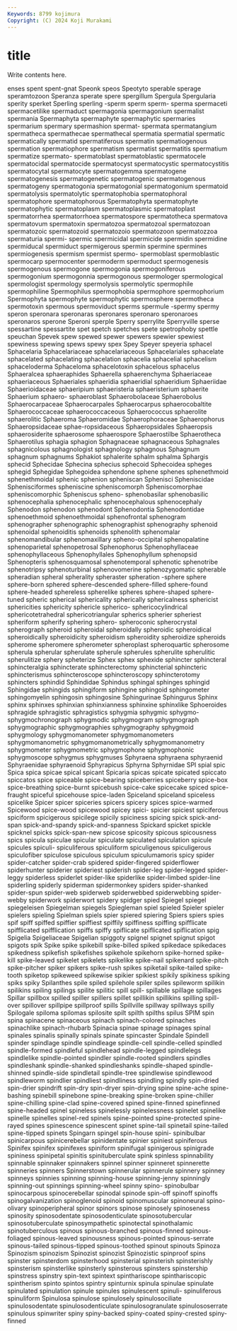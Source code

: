 ```yaml
---
Keywords: 8799 kojimura
Copyright: (C) 2024 Koji Murakami
---
```


# title

Write contents here.



enses spent spent-gnat Speonk speos Speotyto sperable sperage speramtozoon
Speranza sperate spere spergillum Spergula Spergularia sperity sperket Sperling sperling
-sperm sperm sperm- sperma spermaceti spermacetilike spermaduct spermagonia spermagonium spermalist
spermania Spermaphyta spermaphyte spermaphytic spermaries spermarium spermary spermashion spermat- spermata
spermatangium spermatheca spermathecae spermathecal spermatia spermatial spermatic spermatically spermatid spermatiferous
spermatin spermatiogenous spermation spermatiophore spermatism spermatist spermatitis spermatium spermatize spermato-
spermatoblast spermatoblastic spermatocele spermatocidal spermatocide spermatocyst spermatocystic spermatocystitis spermatocytal spermatocyte
spermatogemma spermatogene spermatogenesis spermatogenetic spermatogenic spermatogenous spermatogeny spermatogonia spermatogonial spermatogonium
spermatoid spermatolysis spermatolytic spermatophobia spermatophoral spermatophore spermatophorous Spermatophyta spermatophyte spermatophytic
spermatoplasm spermatoplasmic spermatoplast spermatorrhea spermatorrhoea spermatospore spermatotheca spermatova spermatovum spermatoxin
spermatozoa spermatozoal spermatozoan spermatozoic spermatozoid spermatozoio spermatozoon spermatozzoa spermaturia spermi-
spermic spermicidal spermicide spermidin spermidine spermiducal spermiduct spermigerous spermin spermine
spermines spermiogenesis spermism spermist spermo- spermoblast spermoblastic spermocarp spermocenter spermoderm
spermoduct spermogenesis spermogenous spermogone spermogonia spermogoniferous spermogonium spermogonnia spermogonous spermologer
spermological spermologist spermology spermolysis spermolytic spermophile spermophiline Spermophilus spermophobia spermophore
spermophorium Spermophyta spermophyte spermophytic spermosphere spermotheca spermotoxin spermous spermoviduct sperms
spermule -spermy spermy speron speronara speronaras speronares speronaro speronaroes speronaros
sperone Speroni sperple Sperry sperrylite Sperryville sperse spessartine spessartite spet
spetch spetches spete spetrophoby spettle speuchan Spevek spew spewed spewer
spewers spewier spewiest spewiness spewing spews spewy spex Spey Speyer
speyeria sphacel Sphacelaria Sphacelariaceae sphacelariaceous Sphacelariales sphacelate sphacelated sphacelating sphacelation
sphacelia sphacelial sphacelism sphaceloderma Sphaceloma sphacelotoxin sphacelous sphacelus Sphaeralcea sphaeraphides
Sphaerella sphaerenchyma Sphaeriaceae sphaeriaceous Sphaeriales sphaeridia sphaeridial sphaeridium Sphaeriidae Sphaerioidaceae
sphaeripium sphaeristeria sphaeristerium sphaerite Sphaerium sphaero- sphaeroblast Sphaerobolaceae Sphaerobolus Sphaerocarpaceae
Sphaerocarpales Sphaerocarpus sphaerocobaltite Sphaerococcaceae sphaerococcaceous Sphaerococcus sphaerolite sphaerolitic Sphaeroma Sphaeromidae
Sphaerophoraceae Sphaerophorus Sphaeropsidaceae sphae-ropsidaceous Sphaeropsidales Sphaeropsis sphaerosiderite sphaerosome sphaerospore Sphaerostilbe
Sphaerotheca Sphaerotilus sphagia sphagion Sphagnaceae sphagnaceous Sphagnales sphagnicolous sphagnologist sphagnology
sphagnous Sphagnum sphagnum sphagnums Sphakiot sphalerite sphalm sphalma Sphargis sphecid
Sphecidae Sphecina sphecius sphecoid Sphecoidea spheges sphegid Sphegidae Sphegoidea sphendone
sphene sphenes sphenethmoid sphenethmoidal sphenic sphenion spheniscan Sphenisci Spheniscidae Sphenisciformes
spheniscine spheniscomorph Spheniscomorphae spheniscomorphic Spheniscus spheno- sphenobasilar sphenobasilic sphenocephalia sphenocephalic
sphenocephalous sphenocephaly Sphenodon sphenodon sphenodont Sphenodontia Sphenodontidae sphenoethmoid sphenoethmoidal sphenofrontal
sphenogram sphenographer sphenographic sphenographist sphenography sphenoid sphenoidal sphenoiditis sphenoids sphenolith
sphenomalar sphenomandibular sphenomaxillary spheno-occipital sphenopalatine sphenoparietal sphenopetrosal Sphenophorus Sphenophyllaceae sphenophyllaceous
Sphenophyllales Sphenophyllum sphenopsid Sphenopteris sphenosquamosal sphenotemporal sphenotic sphenotribe sphenotripsy sphenoturbinal
sphenovomerine sphenozygomatic spherable spheradian spheral spherality spheraster spheration -sphere sphere
sphere-born sphered sphere-descended sphere-filled sphere-found sphere-headed sphereless spherelike spheres sphere-shaped
sphere-tuned spheric spherical sphericality spherically sphericalness sphericist sphericities sphericity sphericle
spherico- sphericocylindrical sphericotetrahedral sphericotriangular spherics spherier spheriest spheriform spherify sphering
sphero- spheroconic spherocrystal spherograph spheroid spheroidal spheroidally spheroidic spheroidical spheroidically
spheroidicity spheroidism spheroidity spheroidize spheroids spherome spheromere spherometer spheroplast spheroquartic
spherosome spherula spherular spherulate spherule spherules spherulite spherulitic spherulitize sphery
spheterize Sphex sphex sphexide sphincter sphincteral sphincteralgia sphincterate sphincterectomy sphincterial
sphincteric sphincterismus sphincteroscope sphincteroscopy sphincterotomy sphincters sphindid Sphindidae Sphindus sphingal
sphinges sphingid Sphingidae sphingids sphingiform sphingine sphingoid sphingometer sphingomyelin sphingosin
sphingosine Sphingurinae Sphingurus Sphinx sphinx sphinxes sphinxian sphinxianness sphinxine sphinxlike
Sphoeroides sphragide sphragistic sphragistics sphygmia sphygmic sphygmo- sphygmochronograph sphygmodic sphygmogram
sphygmograph sphygmographic sphygmographies sphygmography sphygmoid sphygmology sphygmomanometer sphygmomanometers sphygmomanometric sphygmomanometrically
sphygmomanometry sphygmometer sphygmometric sphygmophone sphygmophonic sphygmoscope sphygmus sphygmuses Sphyraena sphyraena
sphyraenid Sphyraenidae sphyraenoid Sphyrapicus Sphyrna Sphyrnidae SPI spial spic Spica
spica spicae spical spicant Spicaria spicas spicate spicated spiccato spiccatos
spice spiceable spice-bearing spiceberries spiceberry spice-box spice-breathing spice-burnt spicebush spice-cake
spicecake spiced spice-fraught spiceful spicehouse spice-laden Spiceland spiceland spiceless spicelike
Spicer spicer spiceries spicers spicery spices spice-warmed Spicewood spice-wood spicewood
spicey spici- spicier spiciest spiciferous spiciform spicigerous spicilege spicily spiciness
spicing spick spick-and-span spick-and-spandy spick-and-spanness Spickard spicket spickle spicknel spicks
spick-span-new spicose spicosity spicous spicousness spics spicula spiculae spicular spiculate
spiculated spiculation spicule spicules spiculi- spiculiferous spiculiform spiculigenous spiculigerous spiculofiber
spiculose spiculous spiculum spiculumamoris spicy spider spider-catcher spider-crab spidered spider-fingered
spiderflower spiderhunter spiderier spideriest spiderish spider-leg spider-legged spider-leggy spiderless spiderlet
spider-like spiderlike spider-limbed spider-line spiderling spiderly spiderman spidermonkey spiders spider-shanked
spider-spun spider-web spiderweb spiderwebbed spiderwebbing spider-webby spiderwork spiderwort spidery spidger
spied Spiegel spiegel spiegeleisen Spiegelman spiegels Spiegleman spiel spieled Spieler
spieler spielers spieling Spielman spiels spier spiered spiering Spiers spiers
spies spif spiff spiffed spiffier spiffiest spiffily spiffiness spiffing spifflicate
spifflicated spifflication spiffs spiffy spiflicate spiflicated spiflication spig Spigelia Spigeliaceae
Spigelian spiggoty spignel spignet spignut spigot spigots spik Spike spike
spikebill spike-billed spiked spikedace spikedaces spikedness spikefish spikefishes spikehole spikehorn
spike-horned spike-kill spike-leaved spikelet spikelets spikelike spike-nail spikenard spike-pitch spike-pitcher
spiker spikers spike-rush spikes spiketail spike-tailed spike-tooth spiketop spikeweed spikewise
spikier spikiest spikily spikiness spiking spiks spiky Spilanthes spile spiled
spilehole spiler spiles spileworm spilikin spilikins spiling spilings spilite spilitic
spill spill- spillable spillage spillages Spillar spillbox spilled spiller spillers
spillet spillikin spillikins spilling spill-over spillover spillpipe spillproof spills Spillville
spillway spillways spilly Spilogale spiloma spilomas spilosite spilt spilth spilths
spilus SPIM spin spina spinacene spinaceous spinach spinach-colored spinaches spinachlike
spinach-rhubarb Spinacia spinae spinage spinages spinal spinales spinalis spinally spinals
spinate spincaster Spindale Spindell spinder spindlage spindle spindleage spindle-cell spindle-celled
spindled spindle-formed spindleful spindlehead spindle-legged spindlelegs spindlelike spindle-pointed spindler spindle-rooted
spindlers spindles spindleshank spindle-shanked spindleshanks spindle-shaped spindle-shinned spindle-side spindletail spindle-tree
spindlewise spindlewood spindleworm spindlier spindliest spindliness spindling spindly spin-dried spin-drier
spindrift spin-dry spin-dryer spin-drying spine spine-ache spine-bashing spinebill spinebone spine-breaking
spine-broken spine-chiller spine-chilling spine-clad spine-covered spined spine-finned spinefinned spine-headed spinel
spineless spinelessly spinelessness spinelet spinelike spinelle spinelles spinel-red spinels spine-pointed
spine-protected spine-rayed spines spinescence spinescent spinet spine-tail spinetail spine-tailed spine-tipped
spinets Spingarn spingel spin-house spini- spinibulbar spinicarpous spinicerebellar spinidentate spinier
spiniest spiniferous Spinifex spinifex spinifexes spiniform spinifugal spinigerous spinigrade spininess
spinipetal spinitis spinituberculate spink spinless spinnability spinnable spinnaker spinnakers spinnel
spinner spinneret spinnerette spinneries spinners Spinnerstown spinnerular spinnerule spinnery spinney
spinneys spinnies spinning spinning-house spinning-jenny spinningly spinning-out spinnings spinning-wheel spinny
spino- spinobulbar spinocarpous spinocerebellar spinodal spinode spin-off spinoff spinoffs spinogalvanization
spinoglenoid spinoid spinomuscular spinoneural spino-olivary spinoperipheral spinor spinors spinose spinosely
spinoseness spinosity spinosodentate spinosodenticulate spinosotubercular spinosotuberculate spinosympathetic spinotectal spinothalamic spinotuberculous
spinous spinous-branched spinous-finned spinous-foliaged spinous-leaved spinousness spinous-pointed spinous-serrate spinous-tailed spinous-tipped
spinous-toothed spinout spinouts Spinoza Spinozism spinozism Spinozist spinozist Spinozistic spinproof
spins spinster spinsterdom spinsterhood spinsterial spinsterish spinsterishly spinsterism spinsterlike spinsterly
spinsterous spinsters spinstership spinstress spinstry spin-text spintext spinthariscope spinthariscopic spintherism
spinto spintos spintry spinturnix spinula spinulae spinulate spinulated spinulation spinule
spinules spinulescent spinuli- spinuliferous spinuliform Spinulosa spinulose spinulosely spinulosociliate spinulosodentate
spinulosodenticulate spinulosogranulate spinulososerrate spinulous spinwriter spiny spiny-backed spiny-coated spiny-crested spiny-finned
